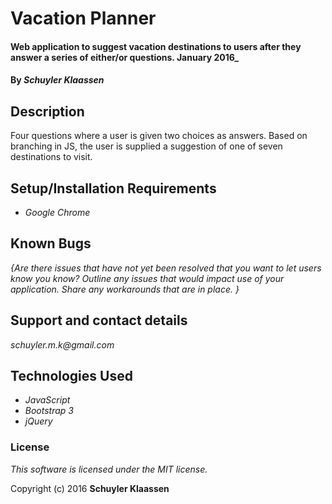 # Vacation Planner

#### Web application to suggest vacation destinations to users after they answer a series of either/or questions. January 2016_

#### By _**Schuyler Klaassen**_

## Description

Four questions where a user is given two choices as answers. Based on branching in JS, the user is supplied a suggestion of one of seven destinations to visit.

## Setup/Installation Requirements

* _Google Chrome_


## Known Bugs

_{Are there issues that have not yet been resolved that you want to let users know you know?  Outline any issues that would impact use of your application.  Share any workarounds that are in place. }_

## Support and contact details

_schuyler.m.k@gmail.com_

## Technologies Used

* _JavaScript_
* _Bootstrap 3_
* _jQuery_

### License

*This software is licensed under the MIT license.*

Copyright (c) 2016 **Schuyler Klaassen**
